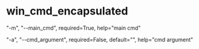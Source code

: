 # win_cmd_encapsulated
"-m", "--main_cmd", required=True, help="main cmd"

"-a", "--cmd_argument", required=False, default="", help="cmd argument"
